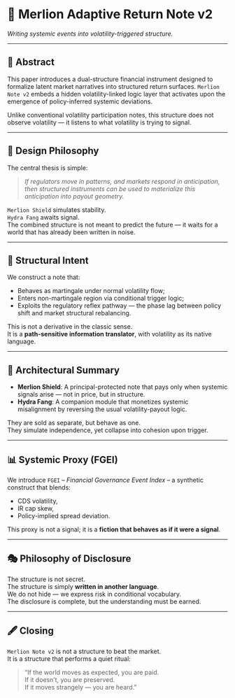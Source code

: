 # 🦁 Merlion Adaptive Return Note v2  
*Writing systemic events into volatility-triggered structure.*

---

## 🎯 Abstract

This paper introduces a dual-structure financial instrument designed to formalize latent market narratives into structured return surfaces. `Merlion Note v2` embeds a hidden volatility-linked logic layer that activates upon the emergence of policy-inferred systemic deviations.

Unlike conventional volatility participation notes, this structure does not observe volatility — it listens to what volatility is trying to signal.

---

## 📐 Design Philosophy

The central thesis is simple:  
> *If regulators move in patterns, and markets respond in anticipation, then structured instruments can be used to materialize this anticipation into payout geometry.*

`Merlion Shield` simulates stability.  
`Hydra Fang` awaits signal.  
The combined structure is not meant to predict the future — it waits for a world that has already been written in noise.

---

## 🧬 Structural Intent

We construct a note that:

- Behaves as martingale under normal volatility flow;
- Enters non-martingale region via conditional trigger logic;
- Exploits the regulatory reflex pathway — the phase lag between policy shift and market structural rebalancing.

This is not a derivative in the classic sense.  
It is a **path-sensitive information translator**, with volatility as its native language.

---

## 🔁 Architectural Summary

- **Merlion Shield**: A principal-protected note that pays only when systemic signals arise — not in price, but in structure.
- **Hydra Fang**: A companion module that monetizes systemic misalignment by reversing the usual volatility-payout logic.

They are sold as separate, but behave as one.  
They simulate independence, yet collapse into cohesion upon trigger.

---

## 📊 Systemic Proxy (FGEI)

We introduce `FGEI` – *Financial Governance Event Index* – a synthetic construct that blends:
- CDS volatility,
- IR cap skew,
- Policy-implied spread deviation.

This proxy is not a signal; it is a **fiction that behaves as if it were a signal**.

---

## 🎭 Philosophy of Disclosure

The structure is not secret.  
The structure is simply **written in another language**.  
We do not hide — we express risk in conditional vocabulary.  
The disclosure is complete, but the understanding must be earned.

---

## 🖋️ Closing

`Merlion Note v2` is not a structure to beat the market.  
It is a structure that performs a quiet ritual:  
> “If the world moves as expected, you are paid.  
> If it doesn’t, you are preserved.  
> If it moves strangely — you are heard.”

